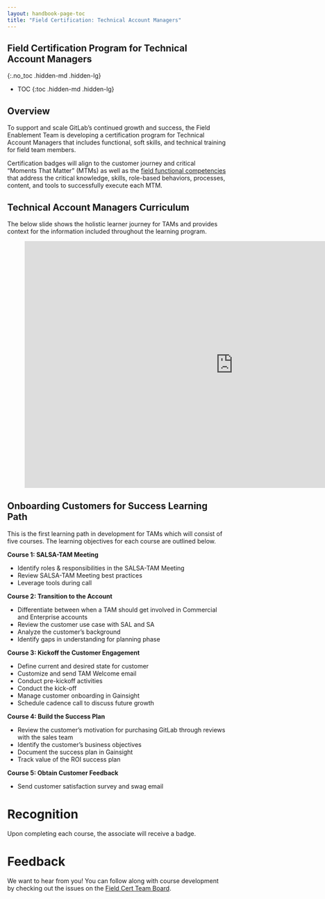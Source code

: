 ```yaml
---
layout: handbook-page-toc
title: "Field Certification: Technical Account Managers"
---
```


## Field Certification Program for Technical Account Managers 
{:.no_toc .hidden-md .hidden-lg}

- TOC
{:toc .hidden-md .hidden-lg}

## Overview 
To support and scale GitLab’s continued growth and success, the Field Enablement Team is developing a certification program for Technical Account Managers that includes functional, soft skills, and technical training for field team members.  

Certification badges will align to the customer journey and critical “Moments That Matter” (MTMs) as well as the [field functional competencies](/handbook/sales/training/field-functional-competencies/) that address the critical knowledge, skills, role-based behaviors, processes, content, and tools to successfully execute each MTM.

## Technical Account Managers Curriculum 
The below slide shows the holistic learner journey for TAMs and provides context for the information included throughout the learning program. 

<figure class="video_container">
<iframe src="https://docs.google.com/presentation/d/e/2PACX-1vQvjB6E9JlplzwqBHVv2fFGAEGZwqjg4AZQO-p_DqjX7znjZGOC_q2-d2xCbwr2LbfXCmyOvVxcirYb/embed?start=false&loop=false&delayms=3000&slide=id.g94bb3b04a3_0_492" frameborder="0" width="960" height="569" allowfullscreen="true" mozallowfullscreen="true" webkitallowfullscreen="true"></iframe>
</figure>

## Onboarding Customers for Success Learning Path 
This is the first learning path in development for TAMs which will consist of five courses. The learning objectives for each course are outlined below.

**Course 1: SALSA-TAM Meeting**
* Identify roles & responsibilities in the SALSA-TAM Meeting
* Review SALSA-TAM Meeting best practices
* Leverage tools during call 

**Course 2: Transition to the Account** 
* Differentiate between when a TAM should get involved in Commercial and Enterprise accounts 
* Review the customer use case with SAL and SA
* Analyze the customer’s background
* Identify gaps in understanding for planning phase 

**Course 3: Kickoff the Customer Engagement**
* Define current and desired state for customer 
* Customize and send TAM Welcome email 
* Conduct pre-kickoff activities 
* Conduct the kick-off 
* Manage customer onboarding in Gainsight 
* Schedule cadence call to discuss future growth 

**Course 4: Build the Success Plan**
* Review the customer’s motivation for purchasing GitLab through reviews with the sales team
* Identify the customer’s business objectives 
* Document the success plan in Gainsight  
* Track value of the ROI success plan 

**Course 5: Obtain Customer Feedback** 
* Send customer satisfaction survey and swag email 


# Recognition
Upon completing each course, the associate will receive a badge. 

# Feedback 
We want to hear from you! You can follow along with course development by checking out the issues on the [Field Cert Team Board](https://gitlab.com/groups/gitlab-com/sales-team/-/boards/1637426?&label_name[]=field%20certification). 

